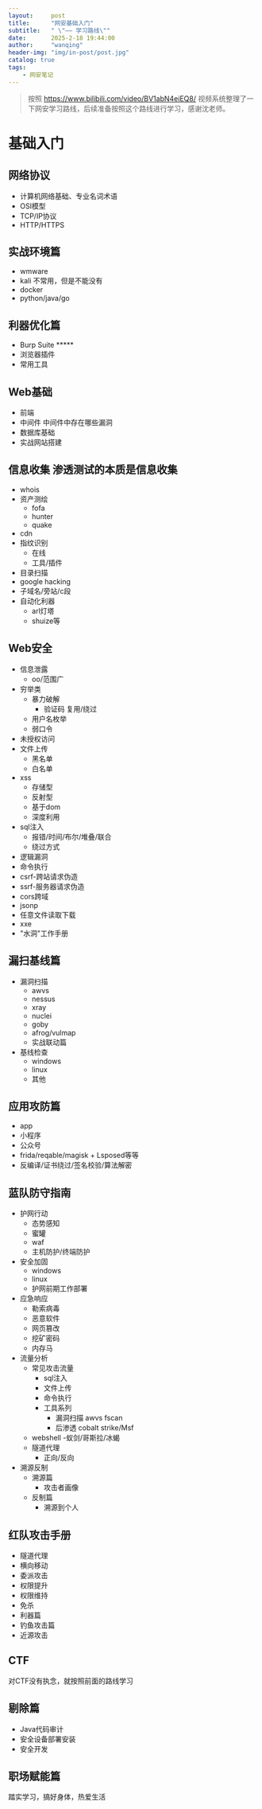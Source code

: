 ```yaml
---
layout:     post
title:      "网安基础入门"
subtitle:   " \"—— 学习路线\""
date:       2025-2-18 19:44:00
author:     "wanqing"
header-img: "img/in-post/post.jpg"
catalog: true
tags:
    - 网安笔记
---
```

> 按照 https://www.bilibili.com/video/BV1abN4eiEQ8/ 视频系统整理了一下网安学习路线，后续准备按照这个路线进行学习，感谢沈老师。
# 基础入门
## 网络协议
- 计算机网络基础、专业名词术语
- OSI模型
- TCP/IP协议
- HTTP/HTTPS
## 实战环境篇
- wmware
- kali 不常用，但是不能没有
- docker
- python/java/go
## 利器优化篇
- Burp Suite *****
- 浏览器插件
- 常用工具
## Web基础
- 前端
- 中间件 中间件中存在哪些漏洞
- 数据库基础
- 实战网站搭建
## 信息收集 渗透测试的本质是信息收集
- whois
- 资产测绘
    - fofa
    - hunter
    - quake
- cdn
- 指纹识别
    - 在线
    - 工具/插件
- 目录扫描
- google hacking
- 子域名/旁站/c段
- 自动化利器
    - arl灯塔
    - shuize等
## Web安全
- 信息泄露
     - oo/范围广
- 穷举类
     - 暴力破解
         - 验证码 复用/绕过
     - 用户名枚举
     - 弱口令
- 未授权访问
- 文件上传
     - 黑名单
     - 白名单
- xss
     - 存储型
     - 反射型
     - 基于dom
     - 深度利用
- sql注入
     - 报错/时间/布尔/堆叠/联合
     - 绕过方式
- 逻辑漏洞
- 命令执行
- csrf-跨站请求伪造
- ssrf-服务器请求伪造
- cors跨域
- jsonp
- 任意文件读取下载
- xxe
- "水洞"工作手册
## 漏扫基线篇
- 漏洞扫描
    - awvs
    - nessus
    - xray
    - nuclei
    - goby
    - afrog/vulmap
    - 实战联动篇
- 基线检查
    - windows
    - linux
    - 其他
## 应用攻防篇
- app
- 小程序
- 公众号
- frida/reqable/magisk + Lsposed等等
- 反编译/证书绕过/签名校验/算法解密
## 蓝队防守指南
- 护网行动
    - 态势感知
    - 蜜罐
    - waf
    - 主机防护/终端防护
- 安全加固
    - windows
    - linux
    - 护网前期工作部署
- 应急响应
    - 勒索病毒
    - 恶意软件
    - 网页篡改
    - 挖矿密码
    - 内存马
- 流量分析
    - 常见攻击流量
         - sql注入
         - 文件上传
         - 命令执行
         - 工具系列
            - 漏洞扫描 awvs fscan
            - 后渗透 cobalt strike/Msf
    - webshell
         -蚁剑/哥斯拉/冰蝎
    - 隧道代理
         - 正向/反向
- 溯源反制
    - 溯源篇
         - 攻击者画像
    - 反制篇
         - 溯源到个人
## 红队攻击手册
- 隧道代理
- 横向移动
- 委派攻击
- 权限提升
- 权限维持
- 免杀
- 利器篇
- 钓鱼攻击篇
- 近源攻击
## CTF
对CTF没有执念，就按照前面的路线学习
## 剔除篇
- Java代码审计
- 安全设备部署安装
- 安全开发
## 职场赋能篇
踏实学习，搞好身体，热爱生活
